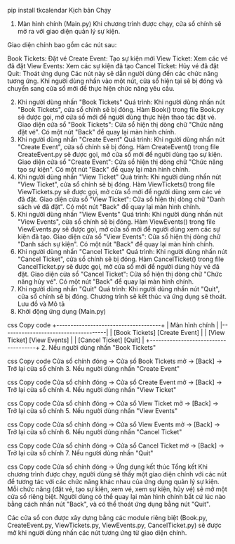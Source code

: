 pip install tkcalendar
Kịch bản Chạy
1. Màn hình chính (Main.py)
Khi chương trình được chạy, cửa sổ chính sẽ mở ra với giao diện quản lý sự kiện.

Giao diện chính bao gồm các nút sau:

Book Tickets: Đặt vé
Create Event: Tạo sự kiện mới
View Ticket: Xem các vé đã đặt
View Events: Xem các sự kiện đã tạo
Cancel Ticket: Hủy vé đã đặt
Quit: Thoát ứng dụng
Các nút này sẽ dẫn người dùng đến các chức năng tương ứng. Khi người dùng nhấn vào một nút, cửa sổ hiện tại sẽ bị đóng và chuyển sang cửa sổ mới để thực hiện chức năng yêu cầu.

2. Khi người dùng nhấn "Book Tickets"
Quá trình:
Khi người dùng nhấn nút "Book Tickets", cửa sổ chính sẽ bị đóng.
Hàm Book() trong file Book.py sẽ được gọi, mở cửa sổ mới để người dùng thực hiện thao tác đặt vé.
Giao diện cửa sổ "Book Tickets":
Cửa sổ hiện thị dòng chữ "Chức năng đặt vé".
Có một nút "Back" để quay lại màn hình chính.
3. Khi người dùng nhấn "Create Event"
Quá trình:
Khi người dùng nhấn nút "Create Event", cửa sổ chính sẽ bị đóng.
Hàm CreateEvent() trong file CreateEvent.py sẽ được gọi, mở cửa sổ mới để người dùng tạo sự kiện.
Giao diện cửa sổ "Create Event":
Cửa sổ hiện thị dòng chữ "Chức năng tạo sự kiện".
Có một nút "Back" để quay lại màn hình chính.
4. Khi người dùng nhấn "View Ticket"
Quá trình:
Khi người dùng nhấn nút "View Ticket", cửa sổ chính sẽ bị đóng.
Hàm ViewTickets() trong file ViewTickets.py sẽ được gọi, mở cửa sổ mới để người dùng xem các vé đã đặt.
Giao diện cửa sổ "View Ticket":
Cửa sổ hiện thị dòng chữ "Danh sách vé đã đặt".
Có một nút "Back" để quay lại màn hình chính.
5. Khi người dùng nhấn "View Events"
Quá trình:
Khi người dùng nhấn nút "View Events", cửa sổ chính sẽ bị đóng.
Hàm ViewEvents() trong file ViewEvents.py sẽ được gọi, mở cửa sổ mới để người dùng xem các sự kiện đã tạo.
Giao diện cửa sổ "View Events":
Cửa sổ hiện thị dòng chữ "Danh sách sự kiện".
Có một nút "Back" để quay lại màn hình chính.
6. Khi người dùng nhấn "Cancel Ticket"
Quá trình:
Khi người dùng nhấn nút "Cancel Ticket", cửa sổ chính sẽ bị đóng.
Hàm CancelTicket() trong file CancelTicket.py sẽ được gọi, mở cửa sổ mới để người dùng hủy vé đã đặt.
Giao diện cửa sổ "Cancel Ticket":
Cửa sổ hiện thị dòng chữ "Chức năng hủy vé".
Có một nút "Back" để quay lại màn hình chính.
7. Khi người dùng nhấn "Quit"
Quá trình:
Khi người dùng nhấn nút "Quit", cửa sổ chính sẽ bị đóng.
Chương trình sẽ kết thúc và ứng dụng sẽ thoát.
Lưu đồ và Mô tả
1. Khởi động ứng dụng (Main.py)

css
Copy code
+-------------------------------------+
|             Màn hình chính          |
|-------------------------------------|
| [Book Tickets] [Create Event]       |
| [View Ticket]   [View Events]       |
| [Cancel Ticket] [Quit]              |
+-------------------------------------+
2. Nếu người dùng nhấn "Book Tickets"

css
Copy code
Cửa sổ chính đóng → Cửa sổ Book Tickets mở → [Back] → Trở lại cửa sổ chính
3. Nếu người dùng nhấn "Create Event"

css
Copy code
Cửa sổ chính đóng → Cửa sổ Create Event mở → [Back] → Trở lại cửa sổ chính
4. Nếu người dùng nhấn "View Ticket"

css
Copy code
Cửa sổ chính đóng → Cửa sổ View Ticket mở → [Back] → Trở lại cửa sổ chính
5. Nếu người dùng nhấn "View Events"

css
Copy code
Cửa sổ chính đóng → Cửa sổ View Events mở → [Back] → Trở lại cửa sổ chính
6. Nếu người dùng nhấn "Cancel Ticket"

css
Copy code
Cửa sổ chính đóng → Cửa sổ Cancel Ticket mở → [Back] → Trở lại cửa sổ chính
7. Nếu người dùng nhấn "Quit"

css
Copy code
Cửa sổ chính đóng → Ứng dụng kết thúc
Tổng kết
Khi chương trình được chạy, người dùng sẽ thấy một giao diện chính với các nút để tương tác với các chức năng khác nhau của ứng dụng quản lý sự kiện. Mỗi chức năng (đặt vé, tạo sự kiện, xem vé, xem sự kiện, hủy vé) sẽ mở một cửa sổ riêng biệt. Người dùng có thể quay lại màn hình chính bất cứ lúc nào bằng cách nhấn nút "Back", và có thể thoát ứng dụng bằng nút "Quit".

Các cửa sổ con được xây dựng bằng các module riêng biệt (Book.py, CreateEvent.py, ViewTickets.py, ViewEvents.py, CancelTicket.py) sẽ được mở khi người dùng nhấn các nút tương ứng từ giao diện chính.

